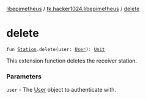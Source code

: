 [libepimetheus](../index.md) / [tk.hacker1024.libepimetheus](index.md) / [delete](./delete.md)

# delete

`fun `[`Station`](../tk.hacker1024.libepimetheus.data/-station/index.md)`.delete(user: `[`User`](-user/index.md)`): `[`Unit`](https://kotlinlang.org/api/latest/jvm/stdlib/kotlin/-unit/index.html)

This extension function deletes the receiver station.

### Parameters

`user` - The [User](-user/index.md) object to authenticate with.
